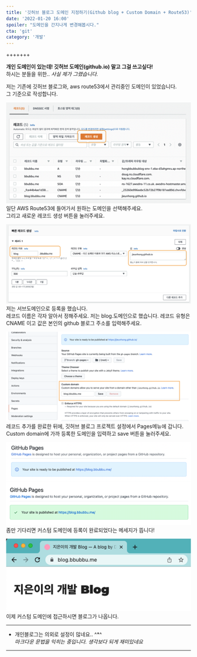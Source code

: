 ```yaml
---
title: '깃허브 블로그 도메인 지정하기(Github blog + Custom Domain + Route53)'
date: '2022-01-20 16:00'
spoiler: "도메인을 간지나게 변경해봅시다."
cta: 'git'
category: '개발'
---
```

+++++++

**개인 도메인이 있는데! 깃허브 도메인(github.io) 말고 그걸 쓰고싶다!**   
하시는 분들을 위한.. _사실 제가 그랬습니다._
         
저는 기존에 깃허브 블로그와, aws route53에서 관리중인 도메인이 있었습니다.   
그 기준으로 작성합니다.

![1](./1.png)
일단 AWS Route53에 들어가서 원하는 도메인을 선택해주세요.   
그리고 새로운 레코드 생성 버튼을 눌러주세요.
      
![2](./2.png)
저는 서브도메인으로 등록을 했습니다.   
레코드 이름은 각자 알아서 정해주세요. 저는 blog.도메인으로 했습니다.
레코드 유형은 CNAME 이고
값은 본인의 github 블로그 주소를 입력해주세요.
      
![3](./3.png)
레코드 추가를 완료한 뒤에, 깃허브 블로그 프로젝트 설정에서 Pages메뉴에 갑니다.   
Custom domain에 가까 등록한 도메인을 입력하고 save 버튼을 눌러주세요.
      

![4](./4.png)
![5](./5.png)
좀만 기다리면 커스텀 도메인에 등록이 완료되었다는 메세지가 뜹니다!
      

![6](./6.png)
이제 커스텀 도메인에 접근하시면 블로그가 나옵니다.
      


---

* 개인블로그는 의외로 설정이 많네요.. ^*^   
_마크다운 문법을 익히는 중입니다. 생각보다 되게 재미있네요_

---
